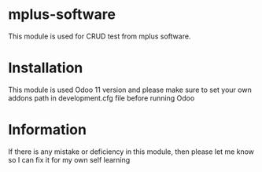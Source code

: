 # mplus-software

This module is used for CRUD test from mplus software.

# Installation

This module is used Odoo 11 version and please make sure to set your own addons path in development.cfg file before running Odoo


# Information

If there is any mistake or deficiency in this module, then please let me know so I can fix it for my own self learning
